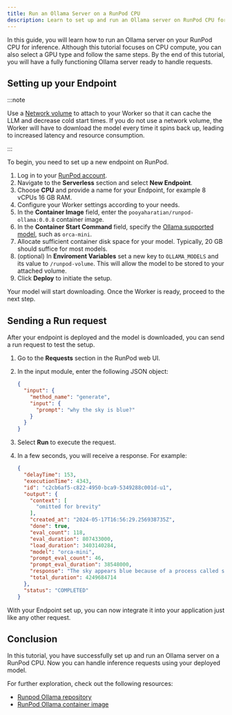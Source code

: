 ```yaml
---
title: Run an Ollama Server on a RunPod CPU
description: Learn to set up and run an Ollama server on RunPod CPU for inference with this step-by-step tutorial.
---
```


In this guide, you will learn how to run an Ollama server on your RunPod CPU for inference.
Although this tutorial focuses on CPU compute, you can also select a GPU type and follow the same steps.
By the end of this tutorial, you will have a fully functioning Ollama server ready to handle requests.

## Setting up your Endpoint

:::note

Use a [Network volume](/pods/storage/create-network-volumes) to attach to your Worker so that it can cache the LLM and decrease cold start times.
If you do not use a network volume, the Worker will have to download the model every time it spins back up, leading to increased latency and resource consumption.

:::

To begin, you need to set up a new endpoint on RunPod.

1. Log in to your [RunPod account](https://www.runpod.io/console/console/home).
2. Navigate to the **Serverless** section and select **New Endpoint**.
3. Choose **CPU** and provide a name for your Endpoint, for example 8 vCPUs 16 GB RAM.
4. Configure your Worker settings according to your needs.
5. In the **Container Image** field, enter the `pooyaharatian/runpod-ollama:0.0.8` container image.
6. In the **Container Start Command** field, specify the [Ollama supported model](https://ollama.com/library), such as `orca-mini`.
7. Allocate sufficient container disk space for your model. Typically, 20 GB should suffice for most models.
8. (optional) In **Enviroment Variables** set a new key to `OLLAMA_MODELS` and its value to `/runpod-volume`. This will allow the model to be stored to your attached volume.
9. Click **Deploy** to initiate the setup.

Your model will start downloading. Once the Worker is ready, proceed to the next step.

## Sending a Run request

After your endpoint is deployed and the model is downloaded, you can send a run request to test the setup.

1. Go to the **Requests** section in the RunPod web UI.
2. In the input module, enter the following JSON object:

   ```json
   {
     "input": {
       "method_name": "generate",
       "input": {
         "prompt": "why the sky is blue?"
       }
     }
   }
   ```

3. Select **Run** to execute the request.
4. In a few seconds, you will receive a response. For example:

   ```json
   {
     "delayTime": 153,
     "executionTime": 4343,
     "id": "c2cb6af5-c822-4950-bca9-5349288c001d-u1",
     "output": {
       "context": [
         "omitted for brevity"
       ],
       "created_at": "2024-05-17T16:56:29.256938735Z",
       "done": true,
       "eval_count": 118,
       "eval_duration": 807433000,
       "load_duration": 3403140284,
       "model": "orca-mini",
       "prompt_eval_count": 46,
       "prompt_eval_duration": 38548000,
       "response": "The sky appears blue because of a process called scattering. When sunlight enters the Earth's atmosphere, it encounters molecules of air such as nitrogen and oxygen. These molecules scatter the light in all directions, but they scatter the shorter wavelengths of light (such as violet and blue) more than the longer wavelengths (such as red). This creates a reddish-orange sky that is less intense on the horizon than on the observer's position. As the sun gets lower in the sky, the amount of scattering increases and the sky appears to get brighter.",
       "total_duration": 4249684714
     },
     "status": "COMPLETED"
   }
   ```

With your Endpoint set up, you can now integrate it into your application just like any other request.

## Conclusion

In this tutorial, you have successfully set up and run an Ollama server on a RunPod CPU.
Now you can handle inference requests using your deployed model.

For further exploration, check out the following resources:

- [Runpod Ollama repository](https://github.com/pooyahrtn/)
- [RunPod Ollama container image](https://hub.docker.com/r/pooyaharatian/runpod-ollama)
